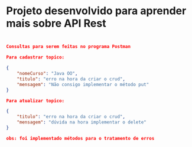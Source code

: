 ## <h1>Projeto desenvolvido para aprender mais sobre API Rest<h1>
```json
Consultas para serem feitas no programa Postman

Para cadastrar topico:

{
    "nomeCurso": "Java OO",
    "titulo": "erro na hora da criar o crud",
    "mensagem": "Não consigo implementar o método put"
}

Para atualizar topico:

{
    "titulo": "erro na hora da criar o crud",
    "mensagem": "dúvida na hora implementar o delete"
}

obs: foi implementado métodos para o tratamento de erros 

